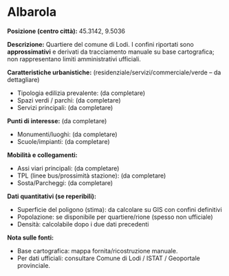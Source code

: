 # Albarola

**Posizione (centro città):** 45.3142, 9.5036

**Descrizione:** Quartiere del comune di Lodi. I confini riportati sono **approssimativi** e derivati da tracciamento manuale su base cartografica; non rappresentano limiti amministrativi ufficiali.

**Caratteristiche urbanistiche:** (residenziale/servizi/commerciale/verde – da dettagliare)
- Tipologia edilizia prevalente: (da completare)
- Spazi verdi / parchi: (da completare)
- Servizi principali: (da completare)

**Punti di interesse:** (da completare)
- Monumenti/luoghi: (da completare)
- Scuole/impianti: (da completare)

**Mobilità e collegamenti:**
- Assi viari principali: (da completare)
- TPL (linee bus/prossimità stazione): (da completare)
- Sosta/Parcheggi: (da completare)

**Dati quantitativi (se reperibili):**
- Superficie del poligono (stima): da calcolare su GIS con confini definitivi
- Popolazione: se disponibile per quartiere/rione (spesso non ufficiale)
- Densità: calcolabile dopo i due dati precedenti

**Nota sulle fonti:**
- Base cartografica: mappa fornita/ricostruzione manuale.
- Per dati ufficiali: consultare Comune di Lodi / ISTAT / Geoportale provinciale.

